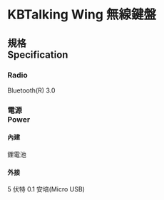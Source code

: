 # KBTalking Wing 無線鍵盤
## 規格<br />Specification
### Radio
Bluetooth(R) 3.0

### 電源<br />Power
#### 內建
鋰電池

#### 外接
5 伏特 0.1 安培(Micro USB)


